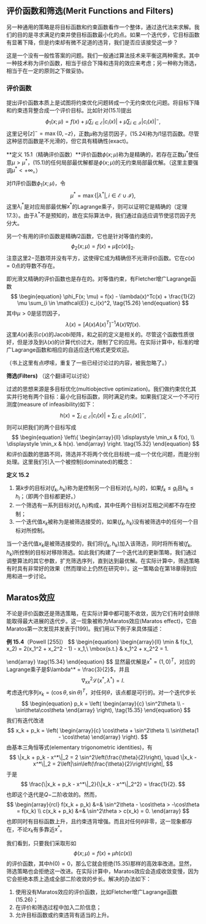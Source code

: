 ## 评价函数和筛选(Merit Functions and Filters)

另一种通用的策略是将目标函数和约束函数看作一个整体，通过迭代法来求解。我们的目的是寻求满足约束并使目标函数最小化的点。如果一个迭代步，它目标函数有显著下降，但是约束却有微不足道的违背，我们是否应该接受这一步？

这是一个没有一般性答案的问题。我们一般通过算法技术来平衡这两种需求。其中一种技术称为评价函数，相当于综合下降和违背的效应来考虑；另一种称为筛选，相当于在一定的原则之下做妥协。

### 评价函数

提出评价函数本质上是试图将约束优化问题转成一个无约束优化问题。将目标下降和约束违背整合成一个评价目标。比如针对(15.1)提出
$$
\begin{equation}
\phi_1(x; \mu) = f(x) + \mu \sum_{i \in \mathcal{E}}|c_i(x)| + \mu\sum_{i \in \mathcal{I}}|c_i(x)|^-, \tag{15.24}
\end{equation}
$$
这里记号$[z]^- = \max\{0, -z\}$，正数$\mu$称为惩罚因子，(15.24)称为$l1$惩罚函数。尽管这种惩罚函数是不光滑的，但它具有精确性(exact)。

**定义 15.1（精确评价函数）**评价函数$\phi(x; \mu)$称为是精确的，若存在正数$\mu^*$使任意$\mu > \mu^*$，(15.1)的任何局部最优解都是$\phi(x; \mu)$的无约束局部最优解。（这里主要强调$\mu^* < +\infty$。）

对$l1$评价函数$\phi_1(x; \mu)$，令
$$
\mu^* = \max\{|\lambda^*|, i \in \mathcal{E} \cup \mathcal{I}\},
$$
这里$\lambda_i^*$是对应局部最优解$x^*$的Lagrange乘子，则可以证明它是精确的（定理17.3）。由于$\lambda^*$不是预知的，故在实际算法中，我们通过自适应调节使惩罚因子充分大。

另一个有用的评价函数是精确$l2$函数，它也是针对等值约束的，
$$
\begin{equation}
\phi_2(x; \mu) = f(x) + \mu \|c(x)\|_2. \tag{15.25}
\end{equation}
$$
注意这里$2-$范数项并没有平方，这使得它成为精确但不光滑评价函数。它在$c(x) = 0$点的导数不存在。

即光滑又精确的评价函数也是存在的。对等值约束，有Fletcher增广Lagrange函数
$$
\begin{equation}
\phi_F(x; \mu) = f(x) - \lambda(x)^Tc(x) + \frac{1}{2} \mu \sum_{i \in \mathcal{E}} c_i(x)^2,
\tag{15.26}
\end{equation}
$$
其中$\mu > 0$是惩罚因子，
$$
\begin{equation}
\lambda(x) = \left[A(x)A(x)^T\right]^{-1}A(x)\nabla f(x). 
\tag{15.27}
\end{equation}
$$
这里$A(x)$表示$c(x)$的Jacobi矩阵，和之前的定义是相关的。尽管这个函数性质很好，但是涉及到$\lambda(x)$的计算代价过大，限制了它的应用。在实际计算中，标准的增广Lagrange函数和相应的自适应迭代格式更受欢迎。

（书上这里有点啰嗦，重复了一些已经讨论过的内容，被我忽略了。）

**筛选(Filters)** （这个翻译可以讨论） 

过滤的思想来源是多目标优化(multiobjective optimization)。我们做约束优化其实并行地有两个目标：最小化目标函数，同时满足约束。如果我们定义一个不可行测度(measure of infeasibility)如下：
$$
\begin{equation}
h(x) = \sum_{i \in \mathcal{E}}|c_i(x)| + \sum_{i \in \mathcal{I}}[c_i(x)]^-, \tag{15.31}
\end{equation}
$$
则可以把我们的两个目标写成
$$
\begin{equation}
\left\{
\begin{array}{ll}
\displaystyle \min_x & f(x), \\
\displaystyle \min_x & h(x).
\end{array}
\right. \tag{15.32}
\end{equation}
$$
和评价函数的思路不同，筛选并不将两个优化目标统一成一个优化问题，而是分别处理。这里我们引入一个被控制(dominated)的概念：

**定义 15.2**

1. 第$k$步的目标对$(f_k, h_k)$称为是控制另一个目标对$(f_l, h_l)$的，如果$f_k \leq g_l$且$h_k \leq h_l$；（即两个目标都更好。）
2. 一个筛选有一系列目标对$(f_l, h_l)$构成，其中任两个目标对互相之间都不存在控制；
3. 一个迭代值$x_k$被称为是被筛选接受的，如果$(f_k, h_k)$没有被筛选中的任何一个目标对所控制。

当一个迭代值$x_k$是被筛选接受的，我们将$(f_k, h_k)$加入该筛选，同时将所有被$(f_k, h_k)$所控制的目标对移除筛选。如此我们构建了一个迭代法的更新策略，我们通过调整算法的其它参数，扩充筛选序列，直到达到最优解。在实际计算中，筛选策略有时具有非常好的效果（然而理论上仍然在研究中）。这一策略会在第18章得到应用和进一步讨论。

## Maratos效应

不论是评价函数还是筛选策略，在实际计算中都可能不收敛，因为它们有时会排除能取得最大进展的迭代步。这一现象被称为Maratos效应(Maratos effect)，它由Maratos第一次发现并发表于[199]。我们用以下例子来具体描述：

**例 15.4**（Powell [255]）
$$
\begin{equation}
\begin{array}{ll}
\min & f(x_1, x_2)  = 2(x_1^2 + x_2^2 - 1) - x_1,\\
\mbox{s.t.} & x_1^2 + x_2^2 = 1.

\end{array} \tag{15.34}
\end{equation}
$$
显然最优解是$x^* = (1, 0)^T$，对应的Lagrange乘子是$\lambda^* = \frac{3}{2}$，并且
$$
\nabla_{xx}^2\mathcal{L}(x^*, \lambda^*) = I.
$$
考虑迭代序列$x_k = (\cos\theta, \sin\theta)^T$，对任何$\theta$，该点都是可行的。对一个迭代步长
$$
\begin{equation}
p_k = \left(
\begin{array}{c}
\sin^2\theta \\
-\sin\theta\cos\theta
\end{array}
\right), \tag{15.35}
\end{equation}
$$
我们有迭代改进
$$
x_k + p_k = \left(
\begin{array}{c}
\cos\theta + \sin^2\theta \\
\sin\theta(1 - \cos\theta)
\end{array}
\right).
$$
由基本三角恒等式(elementary trigonometric identities)，有
$$
\|x_k + p_k - x^*\|_2 = 2 \sin^2\left(\frac{\theta}{2}\right), \quad \|x_k - x^*\|_2 = 2\left|\sin\left(\frac{\theta}{2}\right)\right|,
$$
于是
$$
\frac{\|x_k + p_k - x^*\|_2}{\|x_k - x^*\|_2^2} = \frac{1}{2}.
$$
也即这个迭代是$Q-$二阶收敛的。然而，
$$
\begin{array}{rcl}
f(x_k + p_k) &=& \sin^2\theta - \cos\theta > -\cos\theta = f(x_k) \\
c(x_k + p_k) &=& \sin^2\theta > c(x_k) = 0.
\end{array}
$$
也即同时有目标函数上升，且约束违背增强。而且对任何$\theta$非零，这一现象都存在，不论$x_k$有多靠近$x^*$。

我们看到，只要我们采取形如
$$
\phi(x; \mu) = f(x) + \mu h(c(x))
$$
的评价函数，其中$h(0) = 0$，那么它就会拒绝(15.35)那样的高效率改进。显然，筛选策略也会拒绝这一改进。在实际计算中，Maratos效应会造成收敛变慢，因为它会拒绝本质上造成全部二阶收敛的步长。解决的办法如下：

1. 使用没有Maratos效应的评价函数，比如Fletcher增广Lagrange函数(15.26)；
2. 在评价和筛选过程中加入二阶信息；
3. 允许目标函数或约束违背有适当的上升。

